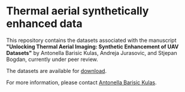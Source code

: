 # Thermal aerial synthetically enhanced data

This repository contains the datasets associated with the manuscript **"Unlocking Thermal Aerial Imaging: Synthetic Enhancement of UAV Datasets"** by Antonella Barisic Kulas, Andreja Jurasovic, and Stjepan Bogdan, currently under peer review.

The datasets are available for [download](https://ferhr.sharepoint.com/:f:/s/LARICS/ErShn51shwhGvInL6VqbS_IBFWoTauOIH3aLC9W1Ev0AUA?e=8VEbPr). 

For more information, please contact [Antonella Barisic Kulas](mailto:antonella.barisic@fer.hr).
